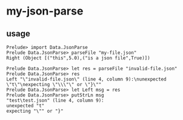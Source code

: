 # my-json-parse

## usage
    Prelude> import Data.JsonParse
    Prelude Data.JsonParse> parseFile "my-file.json"
    Right (Object [("this",5.0),("is a json file",True)])

    Prelude Data.JsonParse> let res = parseFile "invalid-file.json"
    Prelude Data.JsonParse> res
    Left "\"invalid-file.json\" (line 4, column 9):\nunexpected \"t\"\nexpecting \"\\\"\" or \"}\""
    Prelude Data.JsonParse> let Left msg = res
    Prelude Data.JsonParse> putStrLn msg
    "test\test.json" (line 4, column 9):
    unexpected "t"
    expecting "\"" or "}"
